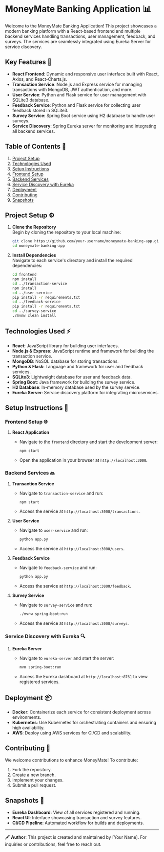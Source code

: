 # MoneyMate Banking Application 📊

Welcome to the MoneyMate Banking Application! This project showcases a modern banking platform with a React-based frontend and multiple backend services handling transactions, user management, feedback, and surveys. The services are seamlessly integrated using Eureka Server for service discovery.

## Key Features 🌟

- **React Frontend**: Dynamic and responsive user interface built with React, Axios, and React-Charts.js.
- **Transaction Service**: Node.js and Express service for managing transactions with MongoDB, JWT authentication, and more.
- **User Service**: Python and Flask service for user management with SQLite3 database.
- **Feedback Service**: Python and Flask service for collecting user feedback stored in SQLite3.
- **Survey Service**: Spring Boot service using H2 database to handle user surveys.
- **Service Discovery**: Spring Eureka server for monitoring and integrating all backend services.

## Table of Contents 📑

1. [Project Setup](#project-setup)
2. [Technologies Used](#technologies-used)
3. [Setup Instructions](#setup-instructions)
4. [Frontend Setup](#frontend-setup)
5. [Backend Services](#backend-services)
6. [Service Discovery with Eureka](#service-discovery-with-eureka)
7. [Deployment](#deployment)
8. [Contributing](#contributing)
9. [Snapshots](#snapshots)

## Project Setup ⚙️

1. **Clone the Repository**  
   Begin by cloning the repository to your local machine:

   ```bash
   git clone https://github.com/your-username/moneymate-banking-app.git
   cd moneymate-banking-app
   ```

2. **Install Dependencies**  
   Navigate to each service's directory and install the required dependencies:

   ```bash
   cd frontend
   npm install
   cd ../transaction-service
   npm install
   cd ../user-service
   pip install -r requirements.txt
   cd ../feedback-service
   pip install -r requirements.txt
   cd ../survey-service
   ./mvnw clean install
   ```

## Technologies Used ⚡

- **React**: JavaScript library for building user interfaces.
- **Node.js & Express**: JavaScript runtime and framework for building the transaction service.
- **MongoDB**: NoSQL database for storing transactions.
- **Python & Flask**: Language and framework for user and feedback services.
- **SQLite3**: Lightweight database for user and feedback data.
- **Spring Boot**: Java framework for building the survey service.
- **H2 Database**: In-memory database used by the survey service.
- **Eureka Server**: Service discovery platform for integrating microservices.

## Setup Instructions 🔧

### Frontend Setup 🌐

1. **React Application**  
   - Navigate to the `frontend` directory and start the development server:

     ```bash
     npm start
     ```

   - Open the application in your browser at `http://localhost:3000`.

### Backend Services 🔙

1. **Transaction Service**  
   - Navigate to `transaction-service` and run:

     ```bash
     npm start
     ```

   - Access the service at `http://localhost:3000/transactions`.

2. **User Service**  
   - Navigate to `user-service` and run:

     ```bash
     python app.py
     ```

   - Access the service at `http://localhost:3000/users`.

3. **Feedback Service**  
   - Navigate to `feedback-service` and run:

     ```bash
     python app.py
     ```

   - Access the service at `http://localhost:3000/feedback`.

4. **Survey Service**  
   - Navigate to `survey-service` and run:

     ```bash
     ./mvnw spring-boot:run
     ```

   - Access the service at `http://localhost:3000/surveys`.

### Service Discovery with Eureka 🔍

1. **Eureka Server**  
   - Navigate to `eureka-server` and start the server:

     ```bash
     mvn spring-boot:run
     ```

   - Access the Eureka dashboard at `http://localhost:8761` to view registered services.

## Deployment 📦

- **Docker**: Containerize each service for consistent deployment across environments.
- **Kubernetes**: Use Kubernetes for orchestrating containers and ensuring high availability.
- **AWS**: Deploy using AWS services for CI/CD and scalability.

## Contributing 🤝

We welcome contributions to enhance MoneyMate! To contribute:

1. Fork the repository.
2. Create a new branch.
3. Implement your changes.
4. Submit a pull request.

## Snapshots 📸

- **Eureka Dashboard**: View of all services registered and running.
- **React UI**: Interface showcasing transaction and survey features.
- **CI/CD Pipeline**: Automated workflow for builds and deployments.

---

🖋️ **Author**: This project is created and maintained by [Your Name]. For inquiries or contributions, feel free to reach out.
